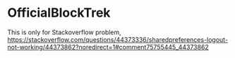 # OfficialBlockTrek
This is only for Stackoverflow problem, https://stackoverflow.com/questions/44373336/sharedpreferences-logout-not-working/44373862?noredirect=1#comment75755445_44373862
